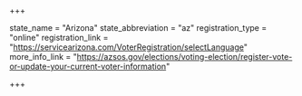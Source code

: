 +++

state_name = "Arizona"
state_abbreviation = "az"
registration_type = "online"
registration_link = "https://servicearizona.com/VoterRegistration/selectLanguage"
more_info_link = "https://azsos.gov/elections/voting-election/register-vote-or-update-your-current-voter-information"

+++
